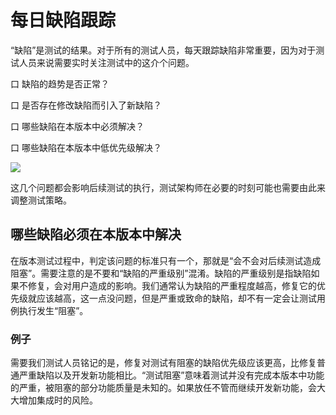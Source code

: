 # 每日缺陷跟踪

“缺陷”是测试的结果。对于所有的测试人员，每天跟踪缺陷非常重要，因为对于测试人员来说需要实时关注测试中的这介个问题。

口  缺陷的趋势是否正常？

口  是否存在修改缺陷而引入了新缺陷？

口  哪些缺陷在本版本中必须解决？

口  哪些缺陷在本版本中低优先级解决？

![](https://shen89s.github.io/resFiles/每日缺陷跟踪需要关注的问题.jpg)

这几个问题都会影响后续测试的执行，测试架构师在必要的时刻可能也需要由此来调整测试策略。

## 哪些缺陷必须在本版本中解决

在版本测试过程中，判定该问题的标准只有一个，那就是“会不会对后续测试造成阻塞”。需要注意的是不要和“缺陷的严重级别”混淆。缺陷的严重级别是指缺陷如果不修复，会对用户造成的影响。我们通常认为缺陷的严重程度越高，修复它的优先级就应该越高，这一点没问题，但是严重或致命的缺陷，却不有一定会让测试用例执行发生“阻塞”。


### 例子


需要我们测试人员铭记的是，修复对测试有阻塞的缺陷优先级应该更高，比修复普通严重缺陷以及开发新功能相比。“测试阻塞”意味着测试并没有完成本版本中功能的严重，被阻塞的部分功能质量是未知的。如果放任不管而继续开发新功能，会大大增加集成时的风险。


